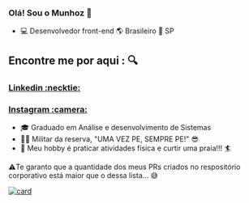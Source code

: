 ### Olá! Sou o Munhoz 👋

<!--
**GuMunhoz/GuMunhoz** is a ✨ _special_ ✨ repository because its `README.md` (this file) appears on your GitHub profile.

Here are some ideas to get you started:

- 🔭 I’m currently working on ...
- 🌱 I’m currently learning ...
- 👯 I’m looking to collaborate on ...
- 🤔 I’m looking for help with ...
- 💬 Ask me about ...
- 📫 How to reach me: ...
- 😄 Pronouns: ...
- ⚡ Fun fact: ...
-->

- :computer: Desenvolvedor front-end :earth_americas: Brasileiro   :house_with_garden: SP

## Encontre me por aqui : :mag:
<h3>
    <a href="https://www.linkedin.com/in/gustavo-munhoz-b70613b6/">Linkedin :necktie:</a>
 </h3>

<h3>
    <a href="https://www.instagram.com/guh_munhoz/?hl=pt-br">Instagram :camera: </a>
 </h3>
 
 - :mortar_board: Graduado em Análise e desenvolvimento de Sistemas
 - :guardsman: Militar da reserva, "UMA VEZ PE, SEMPRE PE!" :sunglasses:
 - :runner:  Meu hobby é praticar atividades física e curtir uma praia!!! :surfer:

  ⚠️Te garanto que a quantidade dos meus PRs criados no respositório corporativo está maior que o dessa lista... 😅

   [![card](https://github-readme-stats.vercel.app/api?username=GuMunhoz&theme=radical&show_icons=true)](https://github.com/GuMunhoz/github-readme-stats)
